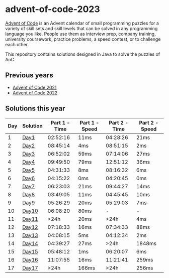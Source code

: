 # advent-of-code-2023

[Advent of Code](https://adventofcode.com/) is an Advent calendar of small programming puzzles for a variety of skill
sets and skill levels that can be solved in any programming language you like.
People use them as interview prep, company training, university coursework, practice problems, a speed contest, or to
challenge each other.

This repository contains solutions designed in Java to solve the puzzles of AoC.

## Previous years

- [Advent of Code 2021](https://github.com/gjong/advent-of-code-2021)
- [Advent of Code 2022](https://github.com/gjong/advent-of-code-2022)

## Solutions this year

| Day | Solution                                                           | Part 1 - Time | Part 1 - Speed | Part 2 - Time | Part 2 - Speed |
|-----|--------------------------------------------------------------------|---------------|----------------|---------------|----------------|
| 1   | [Day1](src/main/java/com/github/gjong/advent2023/days/Day1.java)   | 02:52:16      | 11ms           | 04:28:26      | 21ms           |
| 2   | [Day2](src/main/java/com/github/gjong/advent2023/days/Day2.java)   | 08:45:14      | 4ms            | 08:51:15      | 2ms            |
| 3   | [Day3](src/main/java/com/github/gjong/advent2023/days/Day3.java)   | 06:52:02      | 59ms           | 07:14:06      | 27ms           |
| 4   | [Day4](src/main/java/com/github/gjong/advent2023/days/Day4.java)   | 09:49:50      | 79ms           | 12:51:12      | 36ms           |
| 5   | [Day5](src/main/java/com/github/gjong/advent2023/days/Day5.java)   | 04:31:33      | 8ms            | 08:16:32      | 6ms            |
| 6   | [Day6](src/main/java/com/github/gjong/advent2023/days/Day6.java)   | 04:15:22      | 0ms            | 04:20:45      | 0ms            |
| 7   | [Day7](src/main/java/com/github/gjong/advent2023/days/Day7.java)   | 06:23:03      | 21ms           | 09:44:27      | 14ms           |
| 8   | [Day8](src/main/java/com/github/gjong/advent2023/days/Day8.java)   | 03:49:05      | 11ms           | 04:45:45      | 10ms           |
| 9   | [Day9](src/main/java/com/github/gjong/advent2023/days/Day9.java)   | 05:26:29      | 20ms           | 05:29:03      | 7ms            |
| 10  | [Day10](src/main/java/com/github/gjong/advent2023/days/Day10.java) | 06:08:20      | 80ms           | -             | -              |
| 11  | [Day11](src/main/java/com/github/gjong/advent2023/days/Day11.java) | >24h          | 20ms           | >24h          | 4ms            |
| 12  | [Day12](src/main/java/com/github/gjong/advent2023/days/Day12.java) | 07:18:33      | 16ms           | 07:34:33      | 88ms           |
| 13  | [Day13](src/main/java/com/github/gjong/advent2023/days/Day13.java) | 04:08:15      | 5ms            | 04:12:34      | 2ms            |
| 14  | [Day14](src/main/java/com/github/gjong/advent2023/days/Day14.java) | 04:39:27      | 27ms           | >24h          | 1848ms         |
| 15  | [Day15](src/main/java/com/github/gjong/advent2023/days/Day15.java) | 05:48:12      | 1ms            | 06:20:07      | 6ms            |
| 16  | [Day16](src/main/java/com/github/gjong/advent2023/days/Day16.java) | 11:07:55      | 16ms           | 11:21:41      | 259ms          |
| 17  | [Day17](src/main/java/com/github/gjong/advent2023/days/Day17.java) | >24h          | 166ms          | >24h          | 256ms          |
